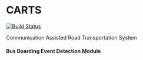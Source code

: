 CARTS
=================================================
[![Build Status](https://travis-ci.org/carts-uiet/cartsbusboarding.svg?branch=chaudhary)](https://travis-ci.org/carts-uiet/cartsbusboarding)

Communication Assisted Road Transportation System  
#### Bus Boarding Event Detection Module  


